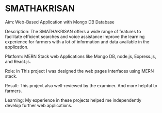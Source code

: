 # SMATHAKRISAN
Aim: Web-Based Application with Mongo DB Database

Description: The SMATHAKRISAN offers a wide range of features to facilitate efficient searches and voice assistance improve the learning experience for farmers with a lot of information and data available in the application.

Platform: MERN Stack web Applications like Mongo DB, node.js, Express.js, and React.js.

Role: In This project I was designed the web pages Interfaces using MERN stack.

Result: This project also well-reviewed by the examiner. And more helpful to farmers.

Learning: My experience in these projects helped me independently develop further web applications.
